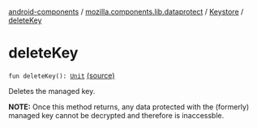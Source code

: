 [android-components](../../index.md) / [mozilla.components.lib.dataprotect](../index.md) / [Keystore](index.md) / [deleteKey](./delete-key.md)

# deleteKey

`fun deleteKey(): `[`Unit`](https://kotlinlang.org/api/latest/jvm/stdlib/kotlin/-unit/index.html) [(source)](https://github.com/mozilla-mobile/android-components/blob/master/components/lib/dataprotect/src/main/java/mozilla/components/lib/dataprotect/Keystore.kt#L193)

Deletes the managed key.

**NOTE:** Once this method returns, any data protected with the (formerly) managed
key cannot be decrypted and therefore is inaccessble.

